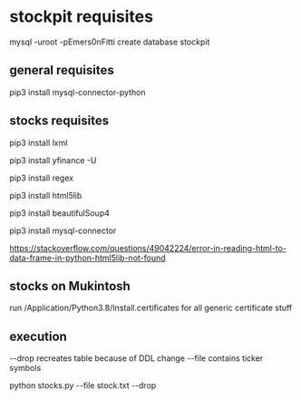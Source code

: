 # stockpit requisites

mysql -uroot -pEmers0nFitti
create database stockpit

## general requisites
pip3 install mysql-connector-python

## stocks requisites
pip3 install lxml

pip3 install yfinance -U

pip3 install regex

pip3 install html5lib

pip3 install beautifulSoup4

pip3 install mysql-connector

https://stackoverflow.com/questions/49042224/error-in-reading-html-to-data-frame-in-python-html5lib-not-found
## stocks on Mukintosh
run /Application/Python3.8/Install.certificates for all generic certificate stuff


## execution
--drop recreates table because of DDL change
--file contains ticker symbols

python stocks.py --file stock.txt --drop

